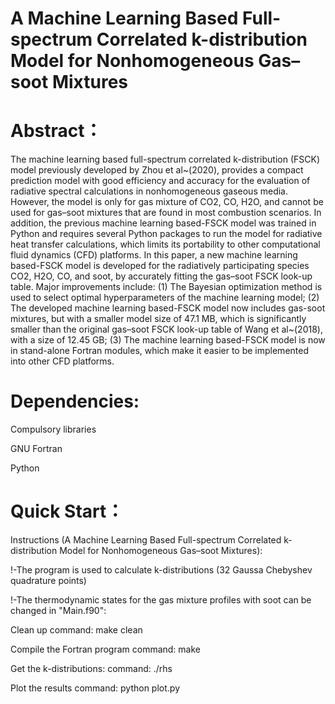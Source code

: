 # A Machine Learning Based Full-spectrum Correlated k-distribution Model for Nonhomogeneous Gas–soot Mixtures
# Abstract：
The machine learning based full-spectrum correlated k-distribution (FSCK) model previously developed by Zhou et al~(2020), provides a compact prediction model with good efficiency and accuracy for the evaluation of radiative spectral calculations in nonhomogeneous gaseous media. However, the model is only for gas mixture of CO2, CO, H2O, and cannot be used for gas–soot mixtures that are found in most combustion scenarios. In addition, the previous machine learning based-FSCK model was trained in Python and requires several Python packages to run the model for radiative heat transfer calculations, which limits its portability to other computational fluid dynamics (CFD) platforms. In this paper, a new machine learning based-FSCK model is developed for the radiatively participating species CO2, H2O, CO, and soot, by accurately fitting the gas–soot FSCK look-up table. Major improvements include: (1) The Bayesian optimization method is used to select optimal hyperparameters of the machine learning model; (2) The developed machine learning based-FSCK model now includes gas-soot mixtures, but with a smaller model size of 47.1 MB, which is significantly smaller than the original gas–soot FSCK look-up table of Wang et al~(2018), with a size of 12.45 GB; (3) The machine learning based-FSCK model is now in stand-alone Fortran modules, which make it easier to be implemented into other CFD platforms.


# Dependencies:
Compulsory libraries

GNU Fortran

Python


# Quick Start：
Instructions (A Machine Learning Based Full-spectrum Correlated k-distribution Model for Nonhomogeneous Gas–soot Mixtures):

!-The program is used to calculate k-distributions (32 Gaussa Chebyshev quadrature points)

!-The thermodynamic states for the gas mixture profiles with soot can be changed in "Main.f90":

Clean up
command: make clean

Compile the Fortran program
command: make

Get the k-distributions:
command: ./rhs

Plot the results
command: python plot.py
